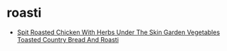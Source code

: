 # roasti

 * [Spit Roasted Chicken With Herbs Under The Skin Garden Vegetables Toasted Country Bread And Roasti](index/s/spit-roasted-chicken-with-herbs-under-the-skin-garden-vegetables-toasted-country-bread-and-roasti-105878.json)
